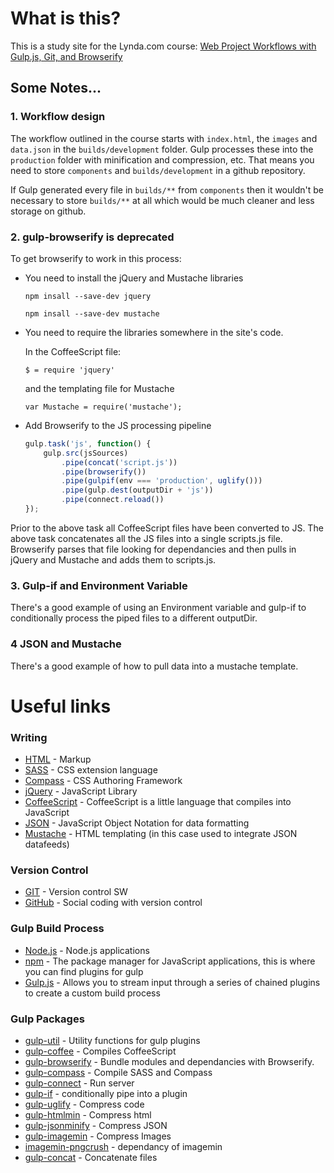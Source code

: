 # What is this?

This is a study site for the Lynda.com course: [Web Project Workflows with Gulp.js, Git, and Browserify](http://www.lynda.com/Web-Design-tutorials/Web-Project-Workflows-Gulp-js-Git-Browserify/154416-2.html)

## Some Notes...

### 1. Workflow design

The workflow outlined in the course starts with `index.html`, the `images` and `data.json` in the `builds/development` folder.  Gulp processes these into the `production` folder with minification and compression, etc.  That means you need to store `components` and `builds/development` in a github repository.

If Gulp generated every file in `builds/**` from `components` then it wouldn't be necessary to store `builds/**` at all which would be much cleaner and less storage on github.

### 2. gulp-browserify is deprecated

To get browserify to work in this process:

- You need to install the jQuery and Mustache libraries
	```
	npm insall --save-dev jquery
	```
	```
	npm insall --save-dev mustache
	```

- You need to require the libraries somewhere in the site's code.  

	In the CoffeeScript file:
	```
	$ = require 'jquery'
	```
	and the templating file for Mustache
	```
	var Mustache = require('mustache');
	```

- Add Browserify to the JS processing pipeline
	```js
	gulp.task('js', function() {
		gulp.src(jsSources)
			.pipe(concat('script.js'))
			.pipe(browserify())
			.pipe(gulpif(env === 'production', uglify()))
			.pipe(gulp.dest(outputDir + 'js'))
			.pipe(connect.reload())
	});
	```
Prior to the above task all CoffeeScript files have been converted to JS. The above task concatenates all the JS files into a single scripts.js file. Browserify parses that file looking for dependancies and then pulls in jQuery and Mustache and adds them to scripts.js.

### 3. Gulp-if and Environment Variable

There's a good example of using an Environment variable and gulp-if to conditionally process the piped files to a different outputDir.

### 4 JSON and Mustache

There's a good example of how to pull data into a mustache template.

# Useful links

### Writing
- [HTML](http://www.w3schools.com/html/html5_intro.asp) - Markup
- [SASS](http://sass-lang.com) - CSS extension language
- [Compass](http://compass-style.org) - CSS Authoring Framework
- [jQuery](http://jquery.com) - JavaScript Library
- [CoffeeScript](http://coffeescript.org) - CoffeeScript is a little language that compiles into JavaScript
- [JSON](http://json.org) - JavaScript Object Notation for data formatting
- [Mustache](https://github.com/janl/mustache.js) - HTML templating (in this case used to integrate JSON datafeeds)

### Version Control

- [GIT](http://www.git-scm.com) - Version control SW
- [GitHub](http://github.com) - Social coding with version control

### Gulp Build Process

- [Node.js](https://nodejs.org/en/) - Node.js applications
- [npm](https://www.npmjs.com) - The package manager for JavaScript applications, this is where you can find plugins for gulp
- [Gulp.js](http://gulpjs.com) - Allows you to stream input through a series of chained plugins to create a custom build process

### Gulp Packages

- [gulp-util](https://www.npmjs.com/package/gulp-util) - Utility functions for gulp plugins
- [gulp-coffee](https://www.npmjs.com/package/gulp-coffee) - Compiles CoffeeScript
- [gulp-browserify](https://www.npmjs.com/package/gulp-compass) - Bundle modules and dependancies with Browserify.
- [gulp-compass](https://www.npmjs.com/package/gulp-compass) - Compile SASS and Compass
- [gulp-connect](https://www.npmjs.com/package/gulp-connect) - Run server
- [gulp-if](https://www.npmjs.com/package/gulp-if) - conditionally pipe into a plugin
- [gulp-uglify](https://www.npmjs.com/package/gulp-uglify) - Compress code
- [gulp-htmlmin](https://www.npmjs.com/package/gulp-htmlmin) - Compress html
- [gulp-jsonminify](https://www.npmjs.com/package/gulp-jsonminify) - Compress JSON
- [gulp-imagemin](https://www.npmjs.com/package/gulp-imagemin) - Compress Images
- [imagemin-pngcrush](https://www.npmjs.com/package/gulp-pngcrush) - dependancy of imagemin
- [gulp-concat](https://www.npmjs.com/package/gulp-concat) - Concatenate files
